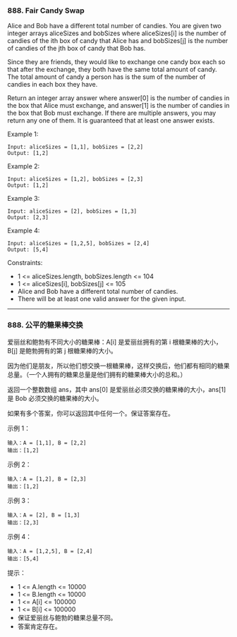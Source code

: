 ### 888. Fair Candy Swap
Alice and Bob have a different total number of candies. You are given two integer arrays aliceSizes and bobSizes where aliceSizes[i] is the number of candies of the ith box of candy that Alice has and bobSizes[j] is the number of candies of the jth box of candy that Bob has.

Since they are friends, they would like to exchange one candy box each so that after the exchange, they both have the same total amount of candy. The total amount of candy a person has is the sum of the number of candies in each box they have.

Return an integer array answer where answer[0] is the number of candies in the box that Alice must exchange, and answer[1] is the number of candies in the box that Bob must exchange. If there are multiple answers, you may return any one of them. It is guaranteed that at least one answer exists.



Example 1:

	Input: aliceSizes = [1,1], bobSizes = [2,2]
	Output: [1,2]

Example 2:

	Input: aliceSizes = [1,2], bobSizes = [2,3]
	Output: [1,2]

Example 3:

	Input: aliceSizes = [2], bobSizes = [1,3]
	Output: [2,3]

Example 4:

	Input: aliceSizes = [1,2,5], bobSizes = [2,4]
	Output: [5,4]



Constraints:

* 1 <= aliceSizes.length, bobSizes.length <= 104
* 1 <= aliceSizes[i], bobSizes[j] <= 105
* Alice and Bob have a different total number of candies.
* There will be at least one valid answer for the given input.


----

### 888. 公平的糖果棒交换
爱丽丝和鲍勃有不同大小的糖果棒：A[i] 是爱丽丝拥有的第 i 根糖果棒的大小，B[j] 是鲍勃拥有的第 j 根糖果棒的大小。

因为他们是朋友，所以他们想交换一根糖果棒，这样交换后，他们都有相同的糖果总量。（一个人拥有的糖果总量是他们拥有的糖果棒大小的总和。）

返回一个整数数组 ans，其中 ans[0] 是爱丽丝必须交换的糖果棒的大小，ans[1] 是 Bob 必须交换的糖果棒的大小。

如果有多个答案，你可以返回其中任何一个。保证答案存在。



示例 1：

	输入：A = [1,1], B = [2,2]
	输出：[1,2]

示例 2：

	输入：A = [1,2], B = [2,3]
	输出：[1,2]

示例 3：

	输入：A = [2], B = [1,3]
	输出：[2,3]

示例 4：

	输入：A = [1,2,5], B = [2,4]
	输出：[5,4]



提示：

* 1 <= A.length <= 10000
* 1 <= B.length <= 10000
* 1 <= A[i] <= 100000
* 1 <= B[i] <= 100000
* 保证爱丽丝与鲍勃的糖果总量不同。
* 答案肯定存在。


